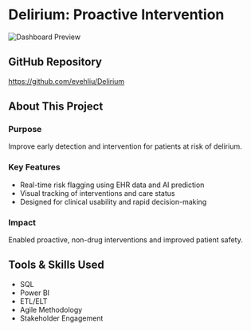 
# Delirium: Proactive Intervention
![Dashboard Preview](asset/dashboard_preview.png)

## GitHub Repository
https://github.com/evehliu/Delirium

## About This Project

### Purpose
Improve early detection and intervention for patients at risk of delirium.

### Key Features
- Real-time risk flagging using EHR data and AI prediction
- Visual tracking of interventions and care status
- Designed for clinical usability and rapid decision-making

### Impact
Enabled proactive, non-drug interventions and improved patient safety.

## Tools & Skills Used
- SQL
- Power BI
- ETL/ELT
- Agile Methodology
- Stakeholder Engagement
